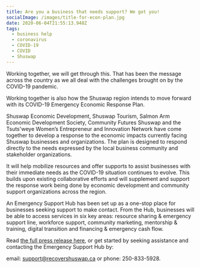 ```yaml
---
title: Are you a business that needs support? We got you!
socialImage: /images/title-for-econ-plan.jpg
date: 2020-06-04T21:55:13.948Z
tags:
  - business help
  - coronavirus
  - COVID-19
  - COVID
  - Shuswap
---
```

Working together, we will get through this. That has been the message across the country as we all deal with the challenges brought on by the COVID-19 pandemic.

Working together is also how the Shuswap region intends to move forward with its COVID-19 Emergency Economic Response Plan.

Shuswap Economic Development, Shuswap Tourism, Salmon Arm Economic Development Society, Community Futures Shuswap and the Tsuts'weye Women’s Entrepreneur and Innovation Network have come together to develop a response to the economic impacts currently facing Shuswap businesses and organizations. The plan is designed to respond directly to the needs expressed by the local business community and stakeholder organizations.

It will help mobilize resources and offer supports to assist businesses with their immediate needs as the COVID-19 situation continues to evolve. This builds upon existing collaborative efforts and will supplement and support the response work being done by economic development and community support organizations across the region.

An Emergency Support Hub has been set up as a one-stop place for businesses seeking support to make contact. From the Hub, businesses will be able to access services in six key areas: resource sharing & emergency support line, workforce support, community marketing, mentorship & training, digital transition and financing & emergency cash flow.

Read [the full press release here](https://www.saeds.ca/wp-content/uploads/2020/04/FINAL-2020-April-Emerg-Response-Plan.pdf), or get started by seeking assistance and contacting the Emergency Support Hub by:

email: support@recovershuswap.ca or phone: 250-833-5928.